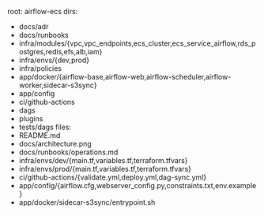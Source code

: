 root: airflow-ecs
dirs:

- docs/adr
- docs/runbooks
- infra/modules/{vpc,vpc_endpoints,ecs_cluster,ecs_service_airflow,rds_postgres,redis,efs,alb,iam}
- infra/envs/{dev,prod}
- infra/policies
- app/docker/{airflow-base,airflow-web,airflow-scheduler,airflow-worker,sidecar-s3sync}
- app/config
- ci/github-actions
- dags
- plugins
- tests/dags
files:
- README.md
- docs/architecture.png
- docs/runbooks/operations.md
- infra/envs/dev/{main.tf,variables.tf,terraform.tfvars}
- infra/envs/prod/{main.tf,variables.tf,terraform.tfvars}
- ci/github-actions/{validate.yml,deploy.yml,dag-sync.yml}
- app/config/{airflow.cfg,webserver_config.py,constraints.txt,env.example}
- app/docker/sidecar-s3sync/entrypoint.sh
